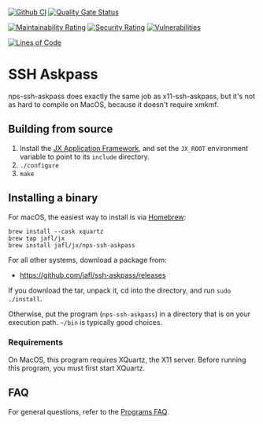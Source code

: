 [![Github CI](https://github.com/jafl/ssh-askpass/actions/workflows/ci.yml/badge.svg)](https://github.com/jafl/ssh-askpass/actions/workflows/ci.yml)
[![Quality Gate Status](https://sonarcloud.io/api/project_badges/measure?branch=main&project=jafl_ssh-askpass&metric=alert_status)](https://sonarcloud.io/dashboard?id=jafl_ssh-askpass&branch=main)

[![Maintainability Rating](https://sonarcloud.io/api/project_badges/measure?branch=main&project=jafl_ssh-askpass&metric=sqale_rating)](https://sonarcloud.io/dashboard?id=jafl_ssh-askpass&branch=main)
[![Security Rating](https://sonarcloud.io/api/project_badges/measure?branch=main&project=jafl_ssh-askpass&metric=security_rating)](https://sonarcloud.io/dashboard?id=jafl_ssh-askpass&branch=main)
[![Vulnerabilities](https://sonarcloud.io/api/project_badges/measure?branch=main&project=jafl_ssh-askpass&metric=vulnerabilities)](https://sonarcloud.io/dashboard?id=jafl_ssh-askpass&branch=main)

[![Lines of Code](https://sonarcloud.io/api/project_badges/measure?branch=main&project=jafl_ssh-askpass&metric=ncloc)](https://sonarcloud.io/dashboard?id=jafl_ssh-askpass&branch=main)

# SSH Askpass

nps-ssh-askpass does exactly the same job as x11-ssh-askpass, but it's not as hard to compile on MacOS, because it doesn't require xmkmf.


## Building from source

1. Install the [JX Application Framework](https://github.com/jafl/jx_application_framework),  and set the `JX_ROOT` environment variable to point to its `include` directory.
1. `./configure`
1. `make`


## Installing a binary

For macOS, the easiest way to install is via [Homebrew](https://brew.sh):

    brew install --cask xquartz
    brew tap jafl/jx
    brew install jafl/jx/nps-ssh-askpass

For all other systems, download a package from:

* https://github.com/jafl/ssh-askpass/releases

If you download the tar, unpack it, cd into the directory, and run `sudo ./install`.

Otherwise, put the program (`nps-ssh-askpass`) in a directory that is on your execution path.  `~/bin` is typically good choices.

### Requirements

On MacOS, this program requires XQuartz, the X11 server.  Before running this program, you must first start XQuartz.


## FAQ

For general questions, refer to the [Programs FAQ](https://github.com/jafl/jx_application_framework/blob/master/APPS.md).
